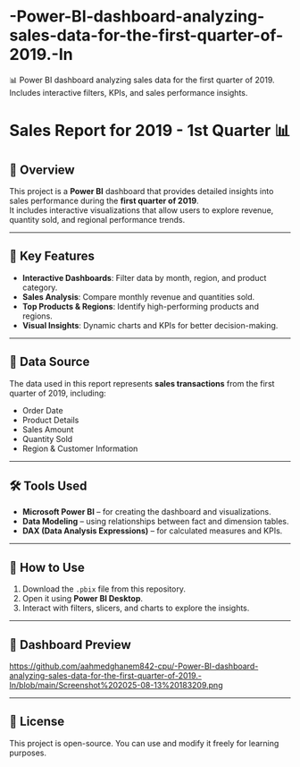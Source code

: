 # -Power-BI-dashboard-analyzing-sales-data-for-the-first-quarter-of-2019.-In
📊 Power BI dashboard analyzing sales data for the first quarter of 2019. Includes interactive filters, KPIs, and sales performance insights.
# Sales Report for 2019 - 1st Quarter 📊

## 📌 Overview
This project is a **Power BI** dashboard that provides detailed insights into sales performance during the **first quarter of 2019**.  
It includes interactive visualizations that allow users to explore revenue, quantity sold, and regional performance trends.

---

## 🎯 Key Features
- **Interactive Dashboards**: Filter data by month, region, and product category.
- **Sales Analysis**: Compare monthly revenue and quantities sold.
- **Top Products & Regions**: Identify high-performing products and regions.
- **Visual Insights**: Dynamic charts and KPIs for better decision-making.

---

## 📂 Data Source
The data used in this report represents **sales transactions** from the first quarter of 2019, including:
- Order Date
- Product Details
- Sales Amount
- Quantity Sold
- Region & Customer Information

---

## 🛠 Tools Used
- **Microsoft Power BI** – for creating the dashboard and visualizations.
- **Data Modeling** – using relationships between fact and dimension tables.
- **DAX (Data Analysis Expressions)** – for calculated measures and KPIs.

---

## 🚀 How to Use
1. Download the `.pbix` file from this repository.
2. Open it using **Power BI Desktop**.
3. Interact with filters, slicers, and charts to explore the insights.

---

## 📸 Dashboard Preview
https://github.com/aahmedghanem842-cpu/-Power-BI-dashboard-analyzing-sales-data-for-the-first-quarter-of-2019.-In/blob/main/Screenshot%202025-08-13%20183209.png

---

## 📜 License
This project is open-source. You can use and modify it freely for learning purposes.
